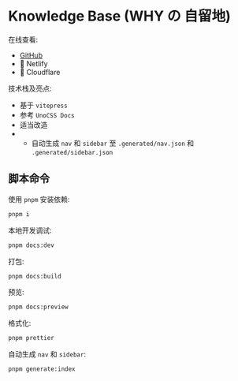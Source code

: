 # Knowledge Base (WHY の 自留地)

在线查看:

- [GitHub](https://321paranoiawhy.github.io/knowledge-base)
- 🚧 Netlify
- 🚧 Cloudflare

技术栈及亮点:

- 基于 `vitepress`
- 参考 `UnoCSS Docs`
- 适当改造
- - 自动生成 `nav` 和 `sidebar` 至 `.generated/nav.json` 和 `.generated/sidebar.json`

## 脚本命令

使用 `pnpm` 安装依赖:

```bash
pnpm i
```

本地开发调试:

```bash
pnpm docs:dev
```

打包:

```bash
pnpm docs:build
```

预览:

```bash
pnpm docs:preview
```

格式化:

```bash
pnpm prettier
```

自动生成 `nav` 和 `sidebar`:
```bash
pnpm generate:index
```
